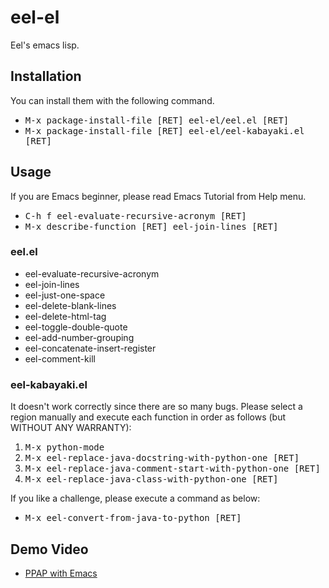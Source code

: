 # eel-el

Eel's emacs lisp.

## Installation

You can install them with the following command.

* <kbd>M-x package-install-file [RET] eel-el/eel.el [RET]</kbd>
* <kbd>M-x package-install-file [RET] eel-el/eel-kabayaki.el [RET]</kbd>

## Usage

If you are Emacs beginner, please read Emacs Tutorial from Help menu.

* <kbd>C-h f eel-evaluate-recursive-acronym [RET]</kbd>
* <kbd>M-x describe-function [RET] eel-join-lines [RET]</kbd>

### eel.el

* eel-evaluate-recursive-acronym
* eel-join-lines
* eel-just-one-space
* eel-delete-blank-lines
* eel-delete-html-tag
* eel-toggle-double-quote
* eel-add-number-grouping
* eel-concatenate-insert-register
* eel-comment-kill

### eel-kabayaki.el

It doesn't work correctly since there are so many bugs.  Please select a region manually and execute each function in order as follows \(but WITHOUT ANY WARRANTY\):

1. <kbd>M-x python-mode
2. <kbd>M-x eel-replace-java-docstring-with-python-one [RET]
3. <kbd>M-x eel-replace-java-comment-start-with-python-one [RET]
4. <kbd>M-x eel-replace-java-class-with-python-one [RET]

If you like a challenge, please execute a command as below:

* <kbd>M-x eel-convert-from-java-to-python [RET]

## Demo Video

* [PPAP with Emacs](https://youtu.be/iFVPRzeotHc)
